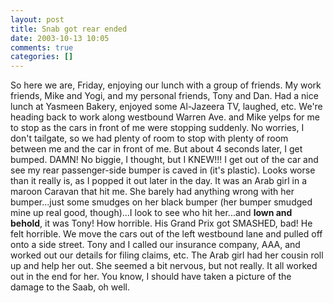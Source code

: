 ```yaml
---
layout: post
title: Snab got rear ended
date: 2003-10-13 10:05
comments: true
categories: []
---
```

So here we are, Friday, enjoying our lunch with a group of friends. My work friends, Mike and Yogi, and my personal friends, Tony and Dan. Had a nice lunch at Yasmeen Bakery, enjoyed some Al-Jazeera TV, laughed, etc. We're heading back to work along westbound Warren Ave. and Mike yelps for me to stop as the cars in front of me were stopping suddenly. No worries, I don't tailgate, so we had plenty of room to stop with plenty of room between me and the car in front of me. But about 4 seconds later, I get bumped. DAMN! No biggie, I thought, but I KNEW!!! I get out of the car and see my rear passenger-side bumper is caved in (it's plastic). Looks worse than it really is, as I popped it out later in the day. It was an Arab girl in a maroon Caravan that hit me. She barely had anything wrong with her bumper...just some smudges on her black bumper (her bumper smudged mine up real good, though)...I look to see who hit her...and <b>lown and behold</b>, it was Tony! How horrible. His Grand Prix got SMASHED, bad! He felt horrible. We move the cars out of the left westbound lane and pulled off onto a side street. Tony and I called our insurance company, AAA, and worked out our details for filing claims, etc. The Arab girl had her cousin roll up and help her out. She seemed a bit nervous, but not really. It all worked out in the end for her. You know, I should have taken a picture of the damage to the Saab, oh well.
